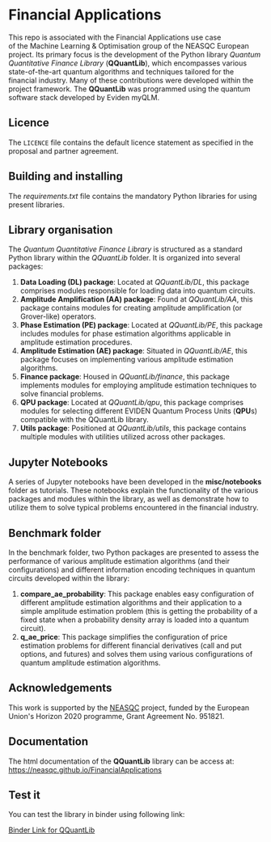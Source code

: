 # Financial Applications

This repo is associated with the Financial Applications use case of the Machine Learning & Optimisation group of the NEASQC European project.
Its primary focus is the development of the Python library *Quantum Quantitative Finance Library* (**QQuantLib**), which encompasses various state-of-the-art quantum algorithms and techniques tailored for the financial industry. Many of these contributions were developed within the project framework.
The **QQuantLib** was programmed using the quantum software stack developed by Eviden myQLM.

## Licence

The `LICENCE` file contains the default licence statement as specified in the proposal and partner agreement.

## Building and installing

The *requirements.txt* file contains the mandatory Python libraries for using present libraries.

## Library organisation 

The *Quantum Quantitative Finance Library* is structured as a standard Python library within the *QQuantLib* folder. It is organized into several packages:

1. **Data Loading (DL) package**: Located at *QQuantLib/DL*, this package comprises modules responsible for loading data into quantum circuits.
2. **Amplitude Amplification (AA) package**: Found at *QQuantLib/AA*, this package contains modules for creating amplitude amplification (or Grover-like) operators.
3. **Phase Estimation (PE) package**: Located at *QQuantLib/PE*, this package includes modules for phase estimation algorithms applicable in amplitude estimation procedures.
4. **Amplitude Estimation (AE) package**: Situated in *QQuantLib/AE*, this package focuses on implementing various amplitude estimation algorithms.
5. **Finance package**: Housed in *QQuantLib/finance*, this package implements modules for employing amplitude estimation techniques to solve financial problems.
6. **QPU package**: Located at *QQuantLib/qpu*, this package comprises modules for selecting different EVIDEN Quantum Process Units (**QPU**s) compatible with the QQuantLib library.
7. **Utils package**: Positioned at *QQuantLib/utils*, this package contains multiple modules with utilities utilized across other packages.

## Jupyter Notebooks

A series of Jupyter notebooks have been developed in the **misc/notebooks** folder as tutorials. These notebooks explain the functionality of the various packages and modules within the library, as well as demonstrate how to utilize them to solve typical problems encountered in the financial industry.

## Benchmark folder

In the benchmark folder, two Python packages are presented to assess the performance of various amplitude estimation algorithms (and their configurations) and different information encoding techniques in quantum circuits developed within the library:

1. **compare_ae_probability**: This package enables easy configuration of different amplitude estimation algorithms and their application to a simple amplitude estimation problem (this is getting the probability of a fixed state when a probability density array is loaded into a quantum circuit).
2. **q_ae_price**: This package simplifies the configuration of price estimation problems for different financial derivatives (call and put options, and futures) and solves them using various configurations of quantum amplitude estimation algorithms.

## Acknowledgements

This work is supported by the [NEASQC](https://cordis.europa.eu/project/id/951821) project, funded by the European Union's Horizon 2020 programme, Grant Agreement No. 951821.

## Documentation

The html documentation of the **QQuantLib** library can be access at: https://neasqc.github.io/FinancialApplications
## Test it

You can test the library in binder using following link:

[Binder Link for QQuantLib](https://mybinder.org/v2/gh/NEASQC/FinancialApplications/HEAD)

